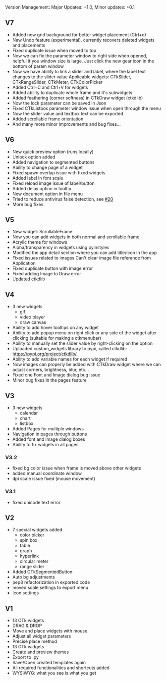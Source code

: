 Version Management: Major Updates: +1.0, Minor updates: +0.1 

## V7
- Added new grid background for better widget placement (Ctrl+q)
- New Undo feature (experimental), currently recovers deleted widgets and placements
- Fixed duplicate issue when moved to top 
- Now we can fix the parameter window to right side when opened, helpful if you window size is large. Just click the new gear icon in the bottom of param window
- Now we have ability to link a slider and label, where the label text changes to the slider value
Applicable widgets: CTkSlider, CTkRangeSlider, CTkMeter, CTkColorPicker
- Added Ctrl+C and Ctrl+V for widgets
- Added ability to duplicate whole frame and it's subwidgets
- Added feathering (corner softness) in CTkDraw widget (ctkdlib)
- Now the lock parameter can be saved in Json
- Fixed CTkListbox parameter window issue when open through the menu
- Now the slider value and textbox text can be exported
- Added scrollable frame orientation
- And many more minor improvements and bug fixes...

## V6
- New quick preview option (runs locally)
- Unlock option added
- Added navigation to segmented buttons
- Ability to change page of a widget
- Fixed spawn overlap issue with fixed widgets
- Added label in font scale
- Fixed reload image issue of label/button
- Added delay option in tooltip
- New document option in file menu
- Tried to reduce antivirus false detection, see [#20](https://github.com/Akascape/CTkDesigner-Support/discussions/20)
- More bug fixes

## V5
- New widget: ScrollableFrame
- Now you can add widgets in both normal and scrollable frame
- Acrylic theme for windows
- Alpha/transparency in widgets using pyinstyles
- Modified the app detail section where you can add title/icon in the app
- Fixed issues related to images Can't clear image file reference from Application
- Fixed duplicate button with image error
- Fixed adding Image to Draw error
- Updated ctkdlib

## V4
- 3 new widgets
  - gif
  - video player
  - draw canvas
- Ability to add hover tooltips on any widget
- Ability to add popup menu on right click or any side of the widget after clicking (suitable for making a ctkmenubar)
- Ability to manually set the slider value by right-clicking on the option
- Uploaded custom_widgets library to pypi, called ctkdlib: https://pypi.org/project/ctkdlib/
- Ability to add variable names for each widget if required
- Now images can properly be added with CTkDraw widget where we can adjust corners, brightness, blur, etc...
- Fixed one Font and Image dialog bug issue
- Minor bug fixes in the pages feature

## V3
- 3 new widgets
  - calendar
  - chart
  - listbox
- Added Pages for multiple windows
- Navigation in pages through buttons
- Added font and image dialog boxes
- Ability to fix widgets in all pages

### V3.2
- fixed bg color issue when frame is moved above other widgets
- added manual coordinate window
- dpi scale issue fixed (mouse movement)

### V3.1
- fixed unicode text error
  
## V2 
- 7 special widgets added
   - color picker
   - spin box
   - table
   - graph
   - hyperlink
   - circular meter
   - range slider
- Added CTkSegmentedButton
- Auto bg adjustments
- pep8 refactorization in exported code
- moved scale settings to export menu
- Icon settings
  
## V1
- 13 CTk widgets
- DRAG & DROP
- Move and place widgets with mouse
- Adjust all widget parameters
- Precise place method
- 13 CTk widgets 
- Create and preview themes
- Export to .py
- Save/Open created templates again
- All required functionalities and shortcuts added
- WYSIWYG: what you see is what you get
